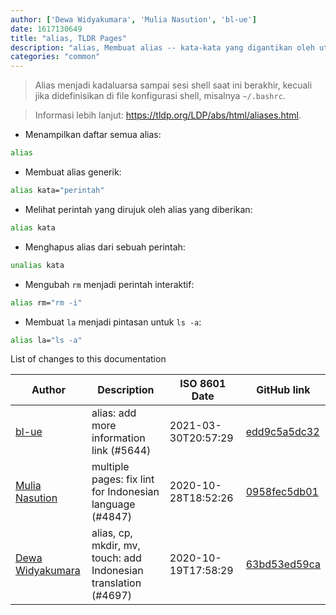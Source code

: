 ```yaml
---
author: ['Dewa Widyakumara', 'Mulia Nasution', 'bl-ue']
date: 1617130649
title: "alias, TLDR Pages"
description: "alias, Membuat alias -- kata-kata yang digantikan oleh utasan perintah (command)."
categories: "common"
---
```

> Alias menjadi kadaluarsa sampai sesi shell saat ini berakhir, kecuali jika didefinisikan di file konfigurasi shell, misalnya `~/.bashrc`.

> Informasi lebih lanjut: <https://tldp.org/LDP/abs/html/aliases.html>.

- Menampilkan daftar semua alias:

```bash
alias
```

- Membuat alias generik:

```bash
alias kata="perintah"
```

- Melihat perintah yang dirujuk oleh alias yang diberikan:

```bash
alias kata
```

- Menghapus alias dari sebuah perintah:

```bash
unalias kata
```

- Mengubah `rm` menjadi perintah interaktif:

```bash
alias rm="rm -i"
```

- Membuat `la` menjadi pintasan untuk `ls -a`:

```bash
alias la="ls -a"
```
List of changes to this documentation


Author | Description | ISO 8601 Date | GitHub link
------|-----|-----|-----
[bl-ue](mailto:54780737+bl-ue@users.noreply.github.com) | alias: add more information link (#5644) | 2021-03-30T20:57:29 | [edd9c5a5dc32](https://github.com/tldr-pages/tldr/commit/edd9c5a5dc32839ecf45b50d02d0260b8032002e)
[Mulia Nasution](mailto:mul14@users.noreply.github.com) | multiple pages: fix lint for Indonesian language (#4847) | 2020-10-28T18:52:26 | [0958fec5db01](https://github.com/tldr-pages/tldr/commit/0958fec5db019bc4550eb34c5616f0175c100763)
[Dewa Widyakumara](mailto:widyakumara@users.noreply.github.com) | alias, cp, mkdir, mv, touch: add Indonesian translation (#4697) | 2020-10-19T17:58:29 | [63bd53ed59ca](https://github.com/tldr-pages/tldr/commit/63bd53ed59cac2bfe8bc5094821d509a094fe19d)

